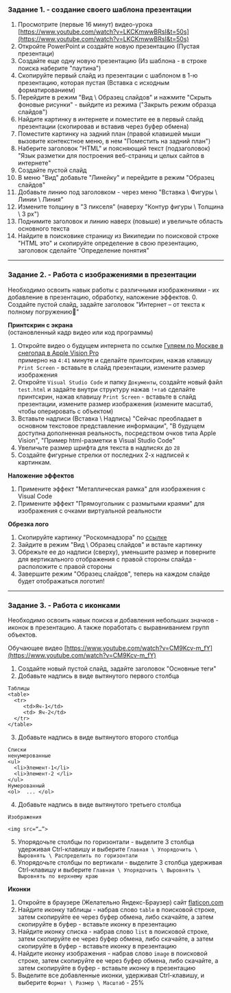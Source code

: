### Задание 1. - создание своего шаблона презентации

1. Просмотрите (первые 16 минут) видео-урока [https://www.youtube.com/watch?v=LKCKmwwBRsI&t=50s](https://www.youtube.com/watch?v=LKCKmwwBRsI&t=50s)
2. Откройте PowerPoint и создайте новую презентацию (Пустая презентаци)
3. Создайте еще одну новую презентацию (Из шаблона - в строке поиска наберите "паутина")
4. Скопируйте первый слайд из презентации с шаблоном в 1-ю презентацию, которая пустая (Вставка с исходным форматированием)
5. Перейдите в режим "Вид \ Образец слайдов" и нажмите "Скрыть фоновые рисунки" - выйдите из режима ("Закрыть режим образца слайдов")
6. Найдите картинку в интернете и поместите ее в первый слайд презентации (скопировав и вставив через буфер обмена)
7. Поместите картинку на задний план (правой клавишей мыши вызовите контекстное меню, в нем "Поместить на задний план")
8. Наберите заголовок "HTML" и поясняющий текст (подзаголовок) "Язык разметки для построения веб-страниц и целых сайтов в интернете"
9. Создайте пустой слайд
10. В меню "Вид" добавьте "Линейку" и перейдите в режим "Образец слайдов"
11. Добавьте линию под заголовком - через меню "Вставка \ Фигуры \ Линии \ Линия"
13. Измените толщину в "3 пикселя" (наверху "Контур фигуры \ Толщина \ 3 px")
14. Поднимите заголовок и линию наверх (повыше) и увеличьте область основного текста
15. Найдите в поисковике страницу из Википедии по поисковой строке "HTML это" и скопируйте определение в свою презентацию, заголовок сделайте "Определение понятия"
<hr>

### Задание 2. - Работа с изображениями в презентации

Необходимо освоить навык работы с различными изображениями - их добавление в презентацию, обработку, наложение эффектов.
0. Создайте пустой слайд, задайте заголовок "Интернет – от текста к полному погружению"

**Принтскрин с экрана**  
(остановленный кадр видео или код программы)  
1. Откройте видео о будущем интернета по ссылке [Гуляем по Москве в снегопад в Apple Vision Pro](https://www.youtube.com/watch?v=4gtOFh1sjRk)  
примерно на `4:41` минуте и сделайте принтскрин, нажав клавишу `Print Screen` - вставьте в слайд презентации, измените размер изображения
2. Откройте `Visual Studio Code` и папку `Документы`, создайте новый файл `test.html` и задайте внутри структуру нажав `!+таб`
сделайте принтскрин, нажав клавишу `Print Screen` - вставьте в слайд презентации,
измените размер изображения (измените масштаб, чтобы оперировать с объектом)  
3. Вставьте надписи (Вставка \ Надпись) "Сейчас преобладает в основном текстовое представление информации", "В будущем доступна дополненная реальность, посредством очков типа Apple Vision", "Пример html-разметки в Visual Studio Code"
4. Увеличьте размер шрифта для текста в надписях до `28`
5. Создайте фигурные стрелки от последних 2-х надписей к картинкам.

**Наложение эффектов**  
1. Примените эффект "Металлическая рамка" для изображения с Visual Code
2. Примените эффект "Прямоугольник с размытыми краями" для изображения с очками виртуальной реальности

**Обрезка лого**
1. Скопируйте картинку "Роскомнадзора" по [ссылке](https://2ip.ru/article/roskomnadzor/)
2. Зайдите в режим "Вид \ Образец слайдов" и встаьте картинку
3. Обрежьте ее до надписи (сверху), уменьшите размер и поверните для вертикального отображения с правой стороны слайда - расположите с правой стороны
4. Завершите режим "Образец слайдов", теперь на каждом слайде будет отображаться логотип!
<hr>

### Задание 3. - Работа с иконками

Необходимо освоить навык поиска и добавления небольших значков - иконок в презентацию.
А также поработать с выравниванием групп объектов.

Обучающее видео [https://www.youtube.com/watch?v=CM9Kcv-m_fY](https://www.youtube.com/watch?v=CM9Kcv-m_fY)

1. Создайте новый пустой слайд, задайте заголовок "Основные теги"
2. Добавьте надпись в виде вытянутого первого столбца
```
Таблицы
<table>
  <tr>
     <td>Яч-1</td>
     <td> Яч-2</td>
  </tr>
</table>
```
3. Добавьте надпись в виде вытянутого второго столбца
```
Списки
ненумерованные
<ul>
  <li>Элемент-1</li>
  <li>Элемент-2 </li>
</ul>
Нумерованный
<ol>  ... </ol>
```
4. Добавьте надпись в виде вытянутого третьего столбца
```
Изображения

<img src=“…”>
```
5. Упорядочьте столбцы по горизонтали - выделите 3 столбца удерживая Ctrl-клавишу и выберите `Главная \ Упорядочить \ Выровнять \ Распределить по горизонтали`
6. Упорядочьте столбцы по вертикали - выделите 3 столбца удерживая Ctrl-клавишу и выберите `Главная \ Упорядочить \ Выровнять \ Выровнять по верхнему краю`

**Иконки**
1. Откройте в браузере (Желательно Яндекс-Браузер) сайт [flaticon.com](https://www.flaticon.com)
2. Найдите иконку таблицы - набрав слово `table` в поисковой строке, затем скопируйте ее через буфер обмена, либо скачайте, а затем скопируйте в буфер - вставьте иконку в презентацию
3. Найдите иконку списка - набрав слово `list` в поисковой строке, затем скопируйте ее через буфер обмена, либо скачайте, а затем скопируйте в буфер - вставьте иконку в презентацию
4. Найдите иконку изображения - набрав слово `image` в поисковой строке, затем скопируйте ее через буфер обмена, либо скачайте, а затем скопируйте в буфер - вставьте иконку в презентацию
5. Выделите все добавленные иконки, удерживая Ctrl-клавишу, и выберите `Формат \ Размер \ Масштаб` - 25%
